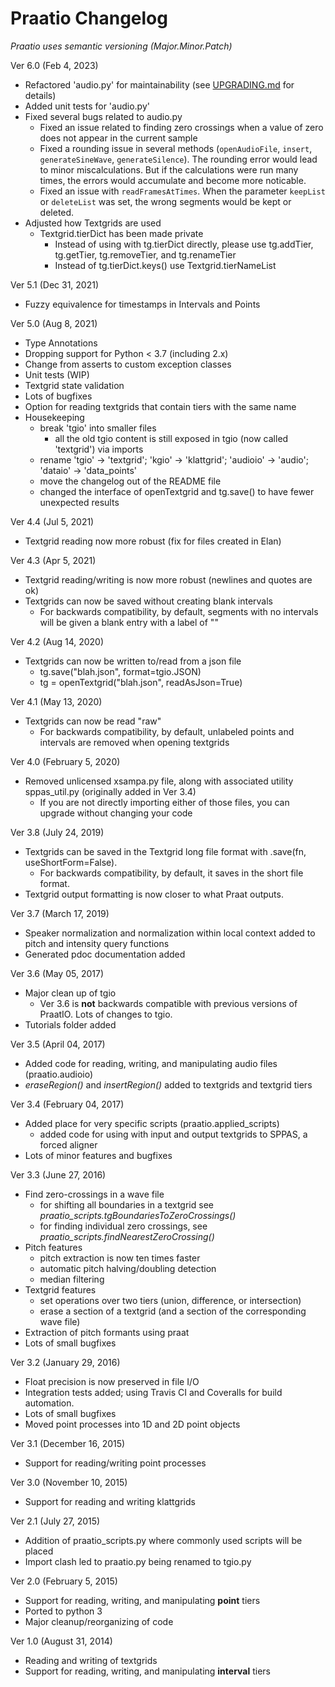 
# Praatio Changelog

*Praatio uses semantic versioning (Major.Minor.Patch)*

Ver 6.0 (Feb 4, 2023)
- Refactored 'audio.py' for maintainability (see [UPGRADING.md](https://github.com/timmahrt/praatIO/blob/main/UPGRADING.md) for details)
- Added unit tests for 'audio.py'
- Fixed several bugs related to audio.py
    - Fixed an issue related to finding zero crossings when a value of zero does not appear in the current sample
    - Fixed a rounding issue in several methods (`openAudioFile`, `insert`, `generateSineWave`, `generateSilence`). The rounding error would lead to minor miscalculations. But if the calculations were run many times, the errors would accumulate and become more noticable.
    - Fixed an issue with `readFramesAtTimes`. When the parameter `keepList` or `deleteList` was set, the wrong segments would be kept or deleted.
- Adjusted how Textgrids are used
    - Textgrid.tierDict has been made private
        - Instead of using with tg.tierDict directly, please use tg.addTier, tg.getTier, tg.removeTier, and tg.renameTier
        - Instead of tg.tierDict.keys() use Textgrid.tierNameList


Ver 5.1 (Dec 31, 2021)
- Fuzzy equivalence for timestamps in Intervals and Points

Ver 5.0 (Aug 8, 2021)
- Type Annotations
- Dropping support for Python < 3.7 (including 2.x)
- Change from asserts to custom exception classes
- Unit tests (WIP)
- Textgrid state validation
- Lots of bugfixes
- Option for reading textgrids that contain tiers with the same name
- Housekeeping
    - break 'tgio' into smaller files
        - all the old tgio content is still exposed in tgio (now called 'textgrid') via imports
    - rename 'tgio' -> 'textgrid'; 'kgio' -> 'klattgrid'; 'audioio' -> 'audio'; 'dataio' -> 'data_points'
    - move the changelog out of the README file
    - changed the interface of openTextgrid and tg.save() to have fewer unexpected results


Ver 4.4 (Jul 5, 2021)
- Textgrid reading now more robust (fix for files created in Elan)

Ver 4.3 (Apr 5, 2021)
- Textgrid reading/writing is now more robust (newlines and quotes are ok)
- Textgrids can now be saved without creating blank intervals
    - For backwards compatibility, by default, segments with no intervals will be given a blank entry with a label of ""

Ver 4.2 (Aug 14, 2020)
- Textgrids can now be written to/read from a json file
    - tg.save("blah.json", format=tgio.JSON)
    - tg = openTextgrid("blah.json", readAsJson=True)

Ver 4.1 (May 13, 2020)
- Textgrids can now be read "raw"
    - For backwards compatibility, by default, unlabeled points and intervals are removed when opening textgrids

Ver 4.0 (February 5, 2020)
- Removed unlicensed xsampa.py file, along with associated utility sppas_util.py (originally added in Ver 3.4)
    - If you are not directly importing either of those files, you can upgrade without changing your code

Ver 3.8 (July 24, 2019)
- Textgrids can be saved in the Textgrid long file format with .save(fn, useShortForm=False).
    - For backwards compatibility, by default, it saves in the short file format.
- Textgrid output formatting is now closer to what Praat outputs.

Ver 3.7 (March 17, 2019)
- Speaker normalization and normalization within local context added to pitch and intensity query functions
- Generated pdoc documentation added

Ver 3.6 (May 05, 2017)
- Major clean up of tgio
    - Ver 3.6 is **not** backwards compatible with previous versions of PraatIO.  Lots of changes to tgio.
- Tutorials folder added


Ver 3.5 (April 04, 2017)
- Added code for reading, writing, and manipulating audio files (praatio.audioio)
- *eraseRegion()* and *insertRegion()* added to textgrids and textgrid tiers


Ver 3.4 (February 04, 2017)
- Added place for very specific scripts (praatio.applied_scripts)
    - added code for using with input and output textgrids to SPPAS, a forced aligner
- Lots of minor features and bugfixes


Ver 3.3 (June 27, 2016)
- Find zero-crossings in a wave file
   - for shifting all boundaries in a textgrid see *praatio_scripts.tgBoundariesToZeroCrossings()*
   - for finding individual zero crossings, see *praatio_scripts.findNearestZeroCrossing()*
- Pitch features
   - pitch extraction is now ten times faster
   - automatic pitch halving/doubling detection
   - median filtering
- Textgrid features
   - set operations over two tiers (union, difference, or intersection)
   - erase a section of a textgrid (and a section of the corresponding wave file)
- Extraction of pitch formants using praat
- Lots of small bugfixes


Ver 3.2 (January 29, 2016)
- Float precision is now preserved in file I/O
- Integration tests added; using Travis CI and Coveralls for build automation.
- Lots of small bugfixes
- Moved point processes into 1D and 2D point objects

Ver 3.1 (December 16, 2015)
- Support for reading/writing point processes

Ver 3.0 (November 10, 2015)
- Support for reading and writing klattgrids

Ver 2.1 (July 27, 2015)
- Addition of praatio_scripts.py where commonly used scripts will be placed
- Import clash led to praatio.py being renamed to tgio.py

Ver 2.0 (February 5, 2015)
- Support for reading, writing, and manipulating **point** tiers
- Ported to python 3
- Major cleanup/reorganizing of code

Ver 1.0 (August 31, 2014)
- Reading and writing of textgrids
- Support for reading, writing, and manipulating **interval** tiers
